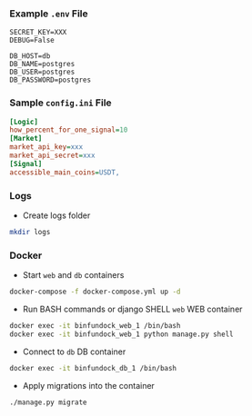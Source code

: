 ### Example `.env` File

```dotenv
SECRET_KEY=XXX
DEBUG=False

DB_HOST=db
DB_NAME=postgres
DB_USER=postgres
DB_PASSWORD=postgres
```

### Sample `config.ini` File

```ini
[Logic]
how_percent_for_one_signal=10
[Market]
market_api_key=xxx
market_api_secret=xxx
[Signal]
accessible_main_coins=USDT,
```

### Logs

- Create logs folder
```bash
mkdir logs
```

### Docker 

- Start `web` and `db` containers
```bash
docker-compose -f docker-compose.yml up -d
```

- Run BASH commands or django SHELL `web` WEB container
```bash
docker exec -it binfundock_web_1 /bin/bash
docker exec -it binfundock_web_1 python manage.py shell
```

- Connect to `db` DB container
```bash
docker exec -it binfundock_db_1 /bin/bash
```

- Apply migrations into the container
```bash
./manage.py migrate
```


